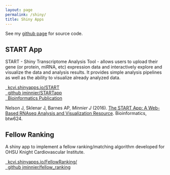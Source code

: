 ```yaml
---
layout: page
permalink: /shiny/
title: Shiny Apps
---
```


See my
<i class='fa fa-github-alt'></i> <a href="https://github.com/jminnier">
github page</a> for source code.


## START App

START - Shiny Transcriptome Analysis Tool - allows users to upload their gene (or protein, miRNA, etc) expression data
and interactively explore and visualize the data and analysis results. It provides simple analysis pipelines as well as
the ability to visualize already analyzed data.

<div class="list-group">
  <a class="list-group-item" href="https://kcvi.shinyapps.io/START"><i class="fa fa-fire fa-fw" aria-hidden="true"></i>&nbsp; kcvi.shinyapps.io/START</a><br>
  <a class="list-group-item" href="https://github.com/jminnier/STARTapp"><i class="fa fa-github-square fa-fw" aria-hidden="true"></i>&nbsp; github jminnier/STARTapp</a><br>
  <a class="list-group-item" href="https://doi.org/10.1093/bioinformatics/btw624"><i class="fa fa-pencil fa-fw" aria-hidden="true"></i>&nbsp; Bioinformatics Publication</a>
</div>

Nelson J, Sklenar J, Barnes AP, *Minnier J* (2016). 
[The START App: A Web-Based RNAseq Analysis and Visualization Resource](https://doi.org/10.1093/bioinformatics/btw624). 
Bioinformatics, btw624. 

## Fellow Ranking

A shiny app to implement a fellow ranking/matching algorithm developed for OHSU Knight Cardiovascular Institute.

<div class="list-group">
  <a class="list-group-item" href="https://kcvi.shinyapps.io/FellowRanking/"><i class="fa fa-fire fa-fw" aria-hidden="true"></i>&nbsp; kcvi.shinyapps.io/FellowRanking/</a><br>
  <a class="list-group-item" href="https://github.com/jminnier/fellowranking_shiny"><i class="fa fa-github-square fa-fw" aria-hidden="true"></i>&nbsp; github jminnier/fellow_ranking</a><br>
</div>